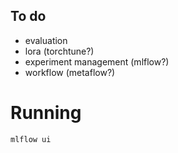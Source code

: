 ## To do
- evaluation
- lora (torchtune?)
- experiment management (mlflow?)
- workflow (metaflow?)


# Running
`mlflow ui`